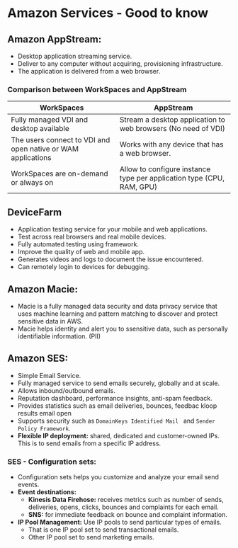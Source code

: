 # Amazon Services - Good to know

## Amazon AppStream:

- Desktop application streaming service.
- Deliver to any computer without acquiring, provisioning infrastructure.
- The application is delivered from a web browser.

### Comparison between WorkSpaces and AppStream

| **WorkSpaces**                                               | **AppStream**                                                         |
|--------------------------------------------------------------|-----------------------------------------------------------------------|
| Fully managed VDI and desktop available                      | Stream a desktop application to web browsers (No need of VDI)         |
| The users connect to VDI and open native or WAM applications | Works with any device that has a web browser.                         |
| WorkSpaces are on-demand or always on                        | Allow to configure instance type per application type (CPU, RAM, GPU) |

## DeviceFarm

- Application testing service for your mobile and web applications.
- Test across real browsers and real mobile devices.
- Fully automated testing using framework.
- Improve the quality of web and mobile app.
- Generates videos and logs to document the issue encountered.
- Can remotely login to devices for debugging.

## Amazon Macie:

- Macie is a fully managed data security and data privacy service that uses machine learning and pattern matching to discover
  and protect sensitive data in AWS.
- Macie helps identity and alert you to ssensitive data, such as personally identifiable information. (PII)

## Amazon SES:

- Simple Email Service.
- Fully managed service to send emails securely, globally and at scale.
- Allows inbound/outbound emails.
- Reputation dashboard, performance insights, anti-spam feedback.
- Provides statistics such as email deliveries, bounces, feedbac kloop results email open
- Supports security such as `DomainKeys Identified Mail ` and `Sender Policy Framework`.
- **Flexible IP deployment:** shared, dedicated and customer-owned IPs. This is to send emails from a specific IP address.

### SES - Configuration sets:

- Configuration sets helps you customize and analyze your email send events.
- **Event destinations:**
  - **Kinesis Data Firehose:** receives metrics such as number of sends, deliveries, opens, clicks, bounces and complaints for each email.
  - **SNS:** for immediate feedback on bounce and complaint information.
- **IP Pool Management:** Use IP pools to send particular types of emails.
  - That is one IP pool set to send transactional emails.
  - Other IP pool set to send marketing emails.